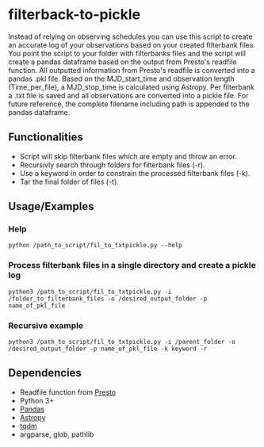 # filterback-to-pickle
Instead of relying on observing schedules you can use this script to create an accurate log of your observations based on your created filterbank files. 
You point the script to your folder with filterbanks files and the script will create a pandas dataframe based on the output from Presto's readfile function. All outputted information from Presto's readfile is converted into a pandas .pkl file. Based on the MJD_start_time and observation length (Time_per_file), a MJD_stop_time is calculated using Astropy. Per filterbank a .txt file is saved and all observations are converted into a pickle file. For future reference, the complete filename including path is appended to the pandas dataframe. 

## Functionalities

- Script will skip filterbank files which are empty and throw an error. 
- Recursivly search through folders for filterbank files (-r).
- Use a keyword in order to constrain the processed filterbank files (-k).
- Tar the final folder of files (-t).

## Usage/Examples
### Help 
```
python /path_to_script/fil_to_txtpickle.py --help
```
### Process filterbank files in a single directory and create a pickle log
```
python3 /path_to_script/fil_to_txtpickle.py -i /folder_to_filterbank_files -o /desired_output_folder -p name_of_pkl_file
```
### Recursive example 
```
python3 /path_to_script/fil_to_txtpickle.py -i /parent_folder -o /desired_output_folder -p name_of_pkl_file -k keyword -r
```

## Dependencies 
* Readfile function from [Presto](https://github.com/scottransom/presto)
* Python 3+
* [Pandas](https://pandas.pydata.org/)
* [Astropy](https://www.astropy.org/)
* [tqdm](https://github.com/tqdm/tqdm)
* argparse, glob, pathlib
